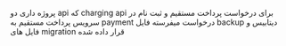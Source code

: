 پروژه داری دو api که  charging api  برای درخواست پرداخت مستقیم و ثبت نام در سرویس پرداخت مستقیم  به payment درخواست میفرسته 
فایل backup دیتابیس و فایل های migration قرار داده شده  
